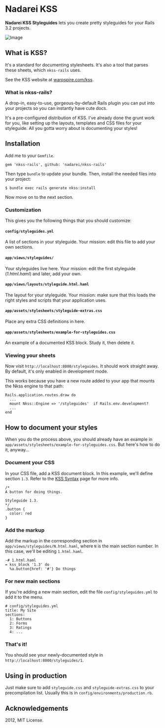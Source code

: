 Nadarei KSS
===========

**Nadarei KSS Styleguides** lets you create pretty styleguides for your Rails
3.2 projects.

![Image](https://raw.github.com/nadarei/nkss-rails/misc/sample.jpg)

What is KSS?
------------

It's a standard for documenting stylesheets. It's also a tool that parses these
sheets, which `nkss-rails` uses.

See the KSS website at [warpspire.com/kss](http://warpspire.com/kss).

### What is nkss-rails?

A drop-in, easy-to-use, gorgeous-by-default Rails plugin you can put into your
projects so you can instantly have cute docs.

It's a pre-configured distribution of KSS. I've already done the grunt work for
you, like setting up the layouts, templates and CSS files for your styleguide.
All you gotta worry about is documenting your styles!

Installation
------------

Add me to your `Gemfile`.

    gem 'nkss-rails', github: 'nadarei/nkss-rails'

Then type `bundle` to update your bundle. Then, install the needed files into
your project:

    $ bundle exec rails generate nkss:install

Now move on to the next section.

### Customization

This gives you the following things that you should customize:

#### `config/styleguides.yml`

 A list of sections in your styleguide. Your
 mission: edit this file to add your own sections.

#### `app/views/styleguides/`

 Your styleguides live here. Your mission:
 edit the first styleguide (*1.html.haml*) and later, add your own.

#### `app/views/layouts/styleguide.html.haml`

 The layout for your styleguide. Your mission: make sure that this loads the
 right styles and scripts that your
 application uses.

#### `app/assets/stylesheets/styleguide-extras.css`

 Place any extra CSS definitions in here.

#### `app/assets/stylesheets/example-for-styleguides.css`
 An example of a documented KSS block. Study it, then delete it.

### Viewing your sheets

Now visit `http://localhost:8000/styleguides`. It should work straight away. By
default, it's only enabled in development mode.

This works because you have a new route added to your app that mounts the Nkss
engine to that path:

    Rails.application.routes.draw do
      ...
      mount Nkss::Engine => '/styleguides'  if Rails.env.development?
      ...
    end

How to document your styles
---------------------------

When you do the process above, you should already have an example in
`app/assets/stylesheets/example-for-styleguides.css`. But here's how to do it,
anyway...

### Document your CSS

In your CSS file, add a KSS document block. In this example, we'll define
section `1.3`. Refer to the [KSS Syntax](http://warpspire.com/kss/syntax/) page 
for more info.

    /*
    A button for doing things.
    
    Styleguide 1.3.
    */
    .button {
      color: red
    }

### Add the markup

Add the markup in the corresponding section in
`app/views/styleguides/N.html.haml`, where `N` is the main section number. In
this case, we'll be editing `1.html.haml`.

    -# 1.html.haml
    = kss_block '1.3' do
      %a.button{href: '#'} Do things

### For new main sections

If you're adding a new main section, edit the file `config/styleguides.yml` to
add it to the menu.

    # config/styleguides.yml
    title: My Site
    sections:
      1: Buttons
      2: Forms
      3: Ratings
      4: ...

### That's it!

You should see your newly-documented style in
`http://localhost:8000/styleguides/1`.

Using in production
-------------------

Just make sure to add `styleguide.css` and `styleguide-extras.css` to your
precompilation list. Usually this is in `config/environments/production.rb`.

Acknowledgements
----------------

2012, MIT License.
